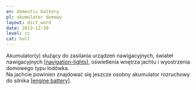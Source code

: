 ```yaml
---
en: domestic battery
pl: akumulator domowy
layout: dict_word
date: 2013-12-30
level: cc
cat: hull
---
```


Akumulator(y) służący do zasilania urządzeń nawigacyjnych, świateł nawigacyjnych [[navigation-lights](/dict/navigation-lights.html)], 
oświetlenia wnętrza jachtu i wyostrzenia domowego typu lodówka.  
Na jachcie powinien znajdować się jeszcze osobny akumulator rozruchowy do silnika [[engine battery](/dict/engine-battery.html)].